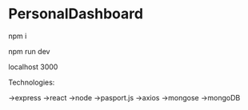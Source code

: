 # PersonalDashboard

npm i

npm run dev

localhost 3000

Technologies:

->express ->react ->node ->pasport.js ->axios ->mongose ->mongoDB
